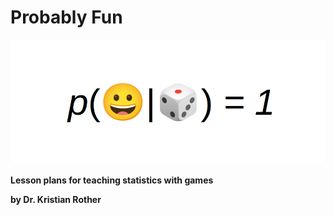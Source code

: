 
# Probably Fun

![equation p(😀|🎲) = 1](images/title.png)

**Lesson plans for teaching statistics with games**

**by Dr. Kristian Rother**
